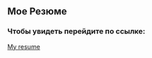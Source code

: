 ## Мое Резюме

### Чтобы увидеть перейдите по ссылке:

[My resume](https://katsiarynazaviadzeyeva.github.io/resume/)
